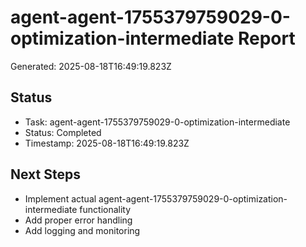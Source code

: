 # agent-agent-1755379759029-0-optimization-intermediate Report

Generated: 2025-08-18T16:49:19.823Z

## Status
- Task: agent-agent-1755379759029-0-optimization-intermediate
- Status: Completed
- Timestamp: 2025-08-18T16:49:19.823Z

## Next Steps
- Implement actual agent-agent-1755379759029-0-optimization-intermediate functionality
- Add proper error handling
- Add logging and monitoring
